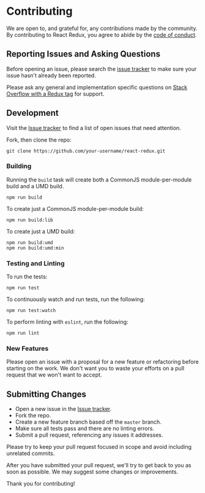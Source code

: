 # Contributing
We are open to, and grateful for, any contributions made by the community.  By contributing to React Redux, you agree to abide by the [code of conduct](https://github.com/reactjs/react-redux/blob/master/CODE_OF_CONDUCT.md).

## Reporting Issues and Asking Questions
Before opening an issue, please search the [issue tracker](https://github.com/reactjs/react-redux/issues) to make sure your issue hasn't already been reported.

Please ask any general and implementation specific questions on [Stack Overflow with a Redux tag](http://stackoverflow.com/questions/tagged/redux?sort=votes&pageSize=50) for support.

## Development

Visit the [Issue tracker](https://github.com/reactjs/react-redux/issues) to find a list of open issues that need attention.

Fork, then clone the repo:
```
git clone https://github.com/your-username/react-redux.git
```

### Building

Running the `build` task will create both a CommonJS module-per-module build and a UMD build.
```
npm run build
```

To create just a CommonJS module-per-module build:
```
npm run build:lib
```

To create just a UMD build:
```
npm run build:umd
npm run build:umd:min
```

### Testing and Linting

To run the tests:
```
npm run test
```

To continuously watch and run tests, run the following:
```
npm run test:watch
```

To perform linting with `eslint`, run the following:
```
npm run lint
```

### New Features

Please open an issue with a proposal for a new feature or refactoring before starting on the work. We don't want you to waste your efforts on a pull request that we won't want to accept.

## Submitting Changes

* Open a new issue in the [Issue tracker](https://github.com/reactjs/react-redux/issues).
* Fork the repo.
* Create a new feature branch based off the `master` branch.
* Make sure all tests pass and there are no linting errors.
* Submit a pull request, referencing any issues it addresses.

Please try to keep your pull request focused in scope and avoid including unrelated commits.

After you have submitted your pull request, we'll try to get back to you as soon as possible. We may suggest some changes or improvements.

Thank you for contributing!
